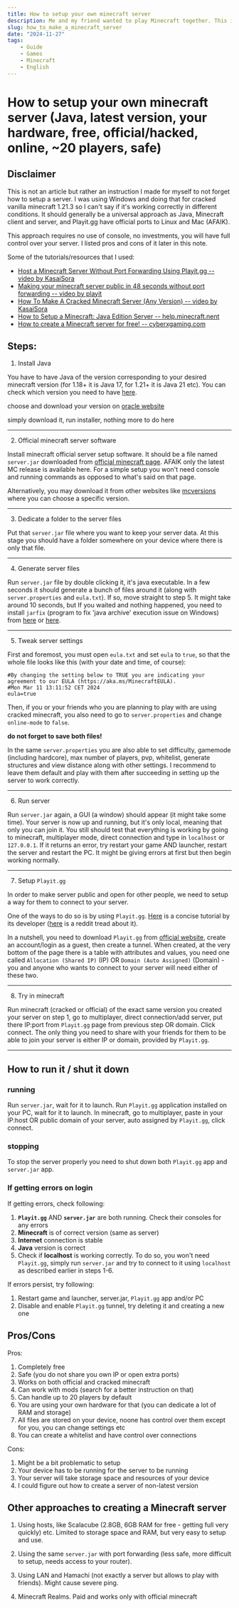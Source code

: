 ```yaml
---
title: How to setup your own minecraft server
description: Me and my friend wanted to play Minecraft together. This is how we made a server.
slug: how_to_make_a_minecraft_server
date: "2024-11-27"
tags:
    - Guide
    - Games
    - Minecraft
    - English
---
```


# How to setup your own minecraft server (Java, latest version, your hardware, free, official/hacked, online, ~20 players, safe)

## Disclaimer

This is not an article but rather an instruction I made for myself to not forget how to setup a server. I was using Windows and doing that for cracked vanilla minecraft 1.21.3 so I can't say if it's working correctly in different conditions. It should generally be a universal approach as Java, Minecraft client and server, and Playit.gg have official ports to Linux and Mac (AFAIK).

This approach requires no use of console, no investments, you will have full control over your server. I listed pros and cons of it later in this note.

Some of the tutorials/resources that I used:
- [Host a Minecraft Server Without Port Forwarding Using Playit.gg -- video by KasaiSora](https://www.youtube.com/watch?v=itVVhcid2_Q&ab_channel=KasaiSora)
- [Making your minecraft server public in 48 seconds without port forwarding
 -- video by playit](https://www.youtube.com/watch?v=NK5lsDXIFnM&ab_channel=playit)
- [How To Make A Cracked Minecraft Server (Any Version)
 -- video by KasaiSora](https://www.youtube.com/watch?v=iJiTsM2MT3c&ab_channel=KasaiSora)
- [How to Setup a Minecraft: Java Edition Server -- help.minecraft.nent](https://help.minecraft.net/hc/en-us/articles/360058525452-How-to-Setup-a-Minecraft-Java-Edition-Server)
- [How to create a Minecraft server for free!
 -- cyberxgaming.com](https://cyberxgaming.com/how-to-create-a-minecraft-server-for-free/)

## Steps:

1. Install Java

You have to have Java of the version corresponding to your desired minecraft version (for 1.18+ it is Java 17, for 1.21+ it is Java 21 etc). You can check which version you need to have [here](https://docs.mcserversoft.com/advanced/java-version).

choose and download your version on [oracle website](https://www.oracle.com/java/technologies/downloads/archive/)

simply download it, run installer, nothing more to do here

---

2. Official minecraft server software

Install minecraft official server setup software. It should be a file named ```server.jar``` downloaded from [official minecraft page](https://www.minecraft.net/en-us/download/server). AFAIK only the latest MC release is available here. For a simple setup you won't need console and running commands as opposed to what's said on that page.

Alternatively, you may download it from other websites like [mcversions](https://mcversions.net/download/1.21.1) where you can choose a specific version.

---

3. Dedicate a folder to the server files

Put that ```server.jar``` file where you want to keep your server data. At this stage you should have a folder somewhere on your device where there is only that file.

---

4. Generate server files

Run ```server.jar``` file by double clicking it, it's java executable. In a few seconds it should generate a bunch of files around it (along with ```server.properties``` and ```eula.txt```). If so, move straight to step 5. It might take around 10 seconds, but If you waited and nothing happened, you need to install ```jarfix``` (program to fix 'java archive' execution issue on Windows) from [here](https://johann.loefflmann.net/en/software/jarfix/index.html) or [here](https://jarfix.en.softonic.com/). 

---

5. Tweak server settings

First and foremost, you must open ```eula.txt``` and set ```eula``` to ```true```, so that the whole file looks like this (with your date and time, of course):

```
#By changing the setting below to TRUE you are indicating your agreement to our EULA (https://aka.ms/MinecraftEULA).
#Mon Mar 11 13:11:52 CET 2024
eula=true
```

Then, if you or your friends who you are planning to play with are using cracked minecraft, you also need to go to ```server.properties``` and change ```online-mode``` to ```false```.

**do not forget to save both files!**

In the same ```server.properties``` you are also able to set difficulty, gamemode (including hardcore), max number of players, pvp, whitelist, generate structures and view distance along with other settings. I recommend to leave them default and play with them after succeeding in setting up the server to work correctly.

---

6. Run server

Run ```server.jar``` again, a GUI (a window) should appear (it might take some time). Your server is now up and running, but it's only local, meaning that only you can join it. You still should test that everything is working by going to minecraft, multiplayer mode, direct connection and type in ```localhost``` or ```127.0.0.1```. If it returns an error, try restart your game AND launcher, restart the server and restart the PC. It might be giving errors at first but then begin working normally.

---

7. Setup ```Playit.gg```

In order to make server public and open for other people, we need to setup a way for them to connect to your server. 

One of the ways to do so is by using ```Playit.gg```. [Here](https://www.youtube.com/watch?v=NK5lsDXIFnM&ab_channel=playit) is a concise tutorial by its developer ([here](https://www.reddit.com/r/SideProject/comments/iuk9z7/playitgg_a_tunneling_tool_so_you_can_host_a_game/) is a reddit tread about it). 

In a nutshell, you need to download ```Playit.gg``` from [official website](https://```Playit.gg```/download/windows), create an account/login as a guest, then create a tunnel. When created, at the very bottom of the page there is a table with attributes and values, you need one called ```Allocation (Shared IP)``` (IP) OR ```Domain (Auto Assigned)``` (Domain) - you and anyone who wants to connect to your server will need either of these two.

---

8. Try in minecraft

Run minecraft (cracked or official) of the exact same version you created your server on step 1, go to multiplayer, direct connection/add server, put there IP:port from ```Playit.gg``` page from previous step OR domain. Click connect. The only thing you need to share with your friends for them to be able to join your server is either IP or domain, provided by ```Playit.gg```. 


---

## How to run it / shut it down

### running

Run ```server.jar```, wait for it to launch. Run ```Playit.gg``` application installed on your PC, wait for it to launch. In minecraft, go to multiplayer, paste in your IP:host OR public domain of your server, auto assigned by ```Playit.gg```, click connect.

### stopping

To stop the server properly you need to shut down both ```Playit.gg``` app and ```server.jar``` app.

### If getting errors on login


If getting errors, check following:

1. **```Playit.gg```** AND **```server.jar```** are both running. Check their consoles for any errors
2. **Minecraft** is of correct version (same as server)
3. **Internet** connection is stable
4. **Java** version is correct
5. Check if **localhost** is working correctly. To do so, you won't need ```Playit.gg```, simply run ```server.jar``` and try to connect to it using ```localhost``` as described earlier in steps 1-6. 

If errors persist, try following:

1. Restart game and launcher, server.jar, ```Playit.gg``` app and/or PC
2. Disable and enable ```Playit.gg``` tunnel, try deleting it and creating a new one

## Pros/Cons

Pros:
1. Completely free
2. Safe (you do not share you own IP or open extra ports)
3. Works on both official and cracked minecraft
4. Can work with mods (search for a better instruction on that)
5. Can handle up to 20 players by default
6. You are using your own hardware for that (you can dedicate a lot of RAM and storage)
7. All files are stored on your device, noone has control over them except for you, you can change settings etc
8. You can create a whitelist and have control over connections

Cons:
1. Might be a bit problematic to setup
2. Your device has to be running for the server to be running
3. Your server will take storage space and resources of your device
4. I could figure out how to create a server of non-latest version

## Other approaches to creating a Minecraft server

1. Using hosts, like Scalacube (2.8GB, 6GB RAM for free - getting full very quickly) etc. Limited to storage space and RAM, but very easy to setup and use.

2. Using the same ```server.jar``` with port forwarding (less safe, more difficult to setup, needs access to your router).

3. Using LAN and Hamachi (not exactly a server but allows to play with friends). Might cause severe ping.

4. Minecraft Realms. Paid and works only with official minecraft
